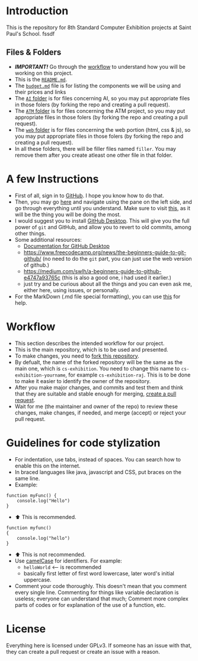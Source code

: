 # Introduction
This is the repository for 8th Standard Computer Exhibition projects at Saint Paul's School. fssdf

## Files & Folders
- ***IMPORTANT!*** Go through the [workflow](#Workflow) to understand how you will be working on this project.
- This is the [`README.md`](/README.md).
- The [`budget.md`](/budget.md) file is for listing the components we will be using and their prices and links
- The [`AI` folder](/AI/) is for files concerning AI, so you may put appropriate files in those folers (by forking the repo and creating a pull request).
- The [`ATM` folder](/ATM/) is for files concerning the ATM project, so you may put appropriate files in those folers (by forking the repo and creating a pull request).
- The [`web` folder](/ATM/) is for files concerning the web portion (html, css & js), so you may put appropriate files in those folers (by forking the repo and creating a pull request).
- In all these folders, there will be filler files named `filler`. You may remove them after you create atleast one other file in that folder.
  
# A few Instructions
- First of all, sign in to [GitHub](https://github.com). I hope you know how to do that.
- Then, you may go [here](https://docs.github.com/en/get-started/quickstart/create-a-repo) and navigate using the pane on the left side, and go through everything until you understand. Make sure to visit [this](https://docs.github.com/en/get-started/quickstart/contributing-to-projects), as it will be the thing you will be doing the most.
- I would suggest you to install [GitHub Desktop](https://desktop.github.com/). This will give you the full power of `git` and GitHub, and allow you to revert to old commits, among other things.
- Some additional resources:
	- [Documentation for GitHub Desktop](https://docs.github.com/en/desktop)
	- https://www.freecodecamp.org/news/the-beginners-guide-to-git-github/ (no need to do the `git` part, you can just use the web version of github.)
	- https://medium.com/swlh/a-beginners-guide-to-github-e4747a93765c (this is also a good one, i had used it earlier.)
	- just try and be curious about all the things and you can even ask me, either here, using issues, or personally.
- For the MarkDown (.md file special formatting), you can use [this](https://docs.github.com/en/get-started/writing-on-github/getting-started-with-writing-and-formatting-on-github/basic-writing-and-formatting-syntax) for help.

# Workflow
- This section describes the intended workflow for our project.
- This is the main repository, which is to be used and presented.
- To make changes, you need to [fork this repository](https://docs.github.com/en/get-started/quickstart/fork-a-repo).
- By defualt, the name of the forked repository will be the same as the main one, which is `cs-exhibition`. You need to change this name to `cs-exhibition-yourname`, for example `cs-exhibition-raj`. This is to be done to make it easier to identify the owner of the repository.
- After you make major changes, and commits and test them and think that they are suitable and stable enough for merging, [create a pull request](https://docs.github.com/en/get-started/quickstart/contributing-to-projects#making-a-pull-request).
- Wait for me (the maintainer and owner of the repo) to review these changes, make changes, if needed, and merge (accept) or reject your pull request.

# Guidelines for code stylization
- For indentation, use tabs, instead of spaces. You can search how to enable this on the internet.
- In braced languages like java, javascript and CSS, put braces on the same line.
- Example:
```
function myFunc() {
	console.log("Hello")
}
```
- ⬆ This is recommended.
```
function myfunc()
{
	console.log("hello")
}
```
- ⬆ This is not recommended.
- Use [camelCase](https://en.wikipedia.org/wiki/Camel_case) for identifiers. For example:
	- `helloWorld` <-- is recommended
	- basically first letter of first word lowercase, later word's initial uppercase.
- Comment your code thoroughly. This doesn't mean that you comment every single line. Commenting for things like variable declaration is useless; everyone can understand that much; Comment more complex parts of codes or for explanation of the use of a function, etc.

# License
Everything here is licensed under GPLv3. If someone has an issue with that, they can create a pull request or create an issue with a reason.
